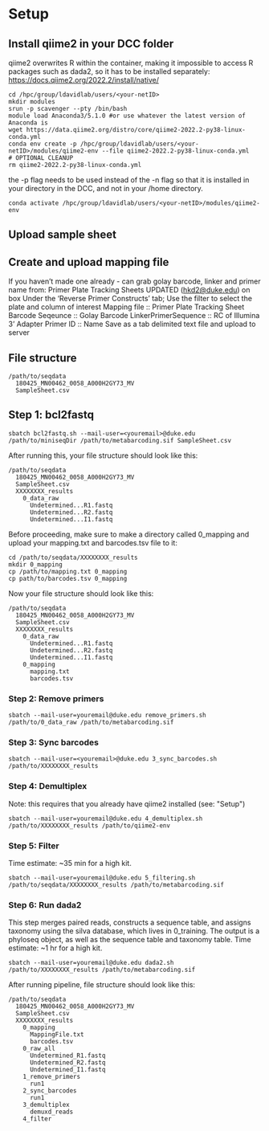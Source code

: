 
# Setup
## Install qiime2 in your DCC folder
qiime2 overwrites R within the container, making it impossible to access R packages such as dada2, so it has to be installed separately: https://docs.qiime2.org/2022.2/install/native/
```{bash}
cd /hpc/group/ldavidlab/users/<your-netID>
mkdir modules
srun -p scavenger --pty /bin/bash
module load Anaconda3/5.1.0 #or use whatever the latest version of Anaconda is
wget https://data.qiime2.org/distro/core/qiime2-2022.2-py38-linux-conda.yml
conda env create -p /hpc/group/ldavidlab/users/<your-netID>/modules/qiime2-env --file qiime2-2022.2-py38-linux-conda.yml
# OPTIONAL CLEANUP
rm qiime2-2022.2-py38-linux-conda.yml
```

the -p flag needs to be used instead of the -n flag so that it is installed in your directory in the DCC, and not in your /home directory.
```{bash}
conda activate /hpc/group/ldavidlab/users/<your-netID>/modules/qiime2-env
```

## Upload sample sheet

## Create and upload mapping file
If you haven’t made one already - can grab golay barcode, linker and primer name from:
Primer Plate Tracking Sheets UPDATED (hkd2@duke.edu) on box
Under the ‘Reverse Primer Constructs’ tab; Use the filter to select the plate and column of
interest
Mapping file :: Primer Plate Tracking Sheet
Barcode Seqeunce :: Golay Barcode
LinkerPrimerSequence :: RC of Illumina 3’ Adapter
Primer ID :: Name
Save as a tab delimited text file and upload to server

## File structure
```
/path/to/seqdata
  180425_MN00462_0058_A000H2GY73_MV
  SampleSheet.csv
```
## Step 1: bcl2fastq
```{bash}
sbatch bcl2fastq.sh --mail-user=<youremail>@duke.edu /path/to/miniseqDir /path/to/metabarcoding.sif SampleSheet.csv
```
After running this, your file structure should look like this:
```
/path/to/seqdata
  180425_MN00462_0058_A000H2GY73_MV
  SampleSheet.csv
  XXXXXXXX_results
    0_data_raw
      Undetermined...R1.fastq
      Undetermined...R2.fastq
      Undetermined...I1.fastq
```

Before proceeding, make sure to make a directory called 0_mapping and upload your mapping.txt and barcodes.tsv file to it:
```
cd /path/to/seqdata/XXXXXXXX_results
mkdir 0_mapping
cp /path/to/mapping.txt 0_mapping
cp path/to/barcodes.tsv 0_mapping
```

Now your file structure should look like this:
```
/path/to/seqdata
  180425_MN00462_0058_A000H2GY73_MV
  SampleSheet.csv
  XXXXXXXX_results
    0_data_raw
      Undetermined...R1.fastq
      Undetermined...R2.fastq
      Undetermined...I1.fastq
    0_mapping
      mapping.txt
      barcodes.tsv
```

### Step 2: Remove primers
```{bash}
sbatch --mail-user=youremail@duke.edu remove_primers.sh /path/to/0_data_raw /path/to/metabarcoding.sif
```

### Step 3: Sync barcodes

```
sbatch --mail-user=<youremail>@duke.edu 3_sync_barcodes.sh /path/to/XXXXXXXX_results 
```

### Step 4: Demultiplex

Note: this requires that you already have qiime2 installed (see: "Setup")
```
sbatch --mail-user=youremail@duke.edu 4_demultiplex.sh /path/to/XXXXXXXX_results /path/to/qiime2-env
```

### Step 5: Filter
Time estimate: ~35 min for a high kit.
```
sbatch --mail-user=youremail@duke.edu 5_filtering.sh /path/to/seqdata/XXXXXXXX_results /path/to/metabarcoding.sif
```

### Step 6: Run dada2
This step merges paired reads, constructs a sequence table, and assigns taxonomy using the silva database, which lives in 0_training. The output is a phyloseq object, as well as the sequence table and taxonomy table. Time estimate: ~1 hr for a high kit.

```
sbatch --mail-user=youremail@duke.edu dada2.sh /path/to/XXXXXXXX_results /path/to/metabarcoding.sif
```

After running pipeline, file structure should look like this:

```
/path/to/seqdata
  180425_MN00462_0058_A000H2GY73_MV
  SampleSheet.csv
  XXXXXXXX_results
    0_mapping
      MappingFile.txt
      barcodes.tsv
    0_raw_all
      Undetermined_R1.fastq
      Undetermined_R2.fastq
      Undetermined_I1.fastq
    1_remove_primers
      run1
    2_sync_barcodes
      run1
    3_demultiplex
      demuxd_reads
    4_filter
    
```
